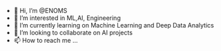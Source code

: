 - 👋 Hi, I’m @ENOMS
- 👀 I’m interested in ML,AI, Engineering
- 🌱 I’m currently learning on Machine Learning and Deep Data Analytics
- 💞️ I’m looking to collaborate on AI projects
- 📫 How to reach me ...

<!---
ENOMS/ENOMS is a ✨ special ✨ repository because its `README.md` (this file) appears on your GitHub profile.
You can click the Preview link to take a look at your changes.
--->
